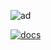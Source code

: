 ![ad](https://github.com/user-attachments/assets/b88231fe-ddbb-40b3-8fcb-361b823e57c3)

[![docs](https://github.com/user-attachments/assets/d2fa4c6f-d41c-42da-b520-34c3b2dc3456)](https://jetenginex.github.io/docs/)
